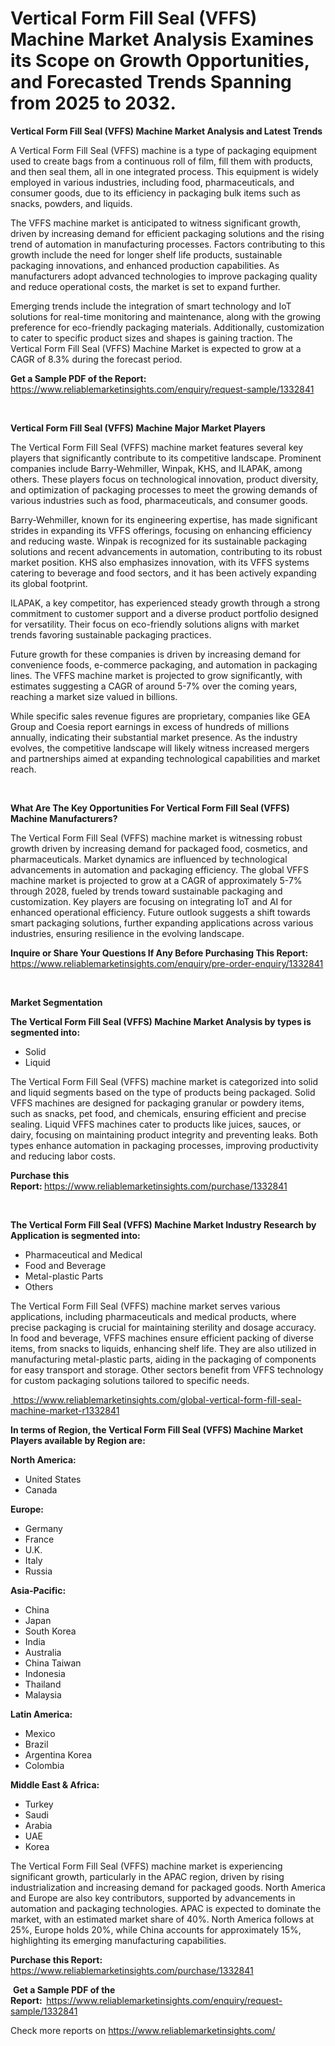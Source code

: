 <p><h1>Vertical Form Fill Seal (VFFS) Machine Market Analysis Examines its Scope on Growth Opportunities, and Forecasted Trends Spanning from 2025 to 2032.</h1></p><p><strong>Vertical Form Fill Seal (VFFS) Machine Market Analysis and Latest Trends</strong></p>
<p><p>A Vertical Form Fill Seal (VFFS) machine is a type of packaging equipment used to create bags from a continuous roll of film, fill them with products, and then seal them, all in one integrated process. This equipment is widely employed in various industries, including food, pharmaceuticals, and consumer goods, due to its efficiency in packaging bulk items such as snacks, powders, and liquids.</p><p>The VFFS machine market is anticipated to witness significant growth, driven by increasing demand for efficient packaging solutions and the rising trend of automation in manufacturing processes. Factors contributing to this growth include the need for longer shelf life products, sustainable packaging innovations, and enhanced production capabilities. As manufacturers adopt advanced technologies to improve packaging quality and reduce operational costs, the market is set to expand further.</p><p>Emerging trends include the integration of smart technology and IoT solutions for real-time monitoring and maintenance, along with the growing preference for eco-friendly packaging materials. Additionally, customization to cater to specific product sizes and shapes is gaining traction. The Vertical Form Fill Seal (VFFS) Machine Market is expected to grow at a CAGR of 8.3% during the forecast period.</p></p>
<p><strong>Get a Sample PDF of the Report:&nbsp;</strong> <a href="https://www.reliablemarketinsights.com/enquiry/request-sample/1332841?utm_campaign=2480&utm_medium=2&utm_source=Github&utm_content=ia&utm_term=27022025&utm_id=vertical-form-fill-seal-vffs-machine">https://www.reliablemarketinsights.com/enquiry/request-sample/1332841</a></p>
<p>&nbsp;</p>
<p><strong>Vertical Form Fill Seal (VFFS) Machine Major Market Players</strong></p>
<p><p>The Vertical Form Fill Seal (VFFS) machine market features several key players that significantly contribute to its competitive landscape. Prominent companies include Barry-Wehmiller, Winpak, KHS, and ILAPAK, among others. These players focus on technological innovation, product diversity, and optimization of packaging processes to meet the growing demands of various industries such as food, pharmaceuticals, and consumer goods.</p><p>Barry-Wehmiller, known for its engineering expertise, has made significant strides in expanding its VFFS offerings, focusing on enhancing efficiency and reducing waste. Winpak is recognized for its sustainable packaging solutions and recent advancements in automation, contributing to its robust market position. KHS also emphasizes innovation, with its VFFS systems catering to beverage and food sectors, and it has been actively expanding its global footprint.</p><p>ILAPAK, a key competitor, has experienced steady growth through a strong commitment to customer support and a diverse product portfolio designed for versatility. Their focus on eco-friendly solutions aligns with market trends favoring sustainable packaging practices.</p><p>Future growth for these companies is driven by increasing demand for convenience foods, e-commerce packaging, and automation in packaging lines. The VFFS machine market is projected to grow significantly, with estimates suggesting a CAGR of around 5-7% over the coming years, reaching a market size valued in billions.</p><p>While specific sales revenue figures are proprietary, companies like GEA Group and Coesia report earnings in excess of hundreds of millions annually, indicating their substantial market presence. As the industry evolves, the competitive landscape will likely witness increased mergers and partnerships aimed at expanding technological capabilities and market reach.</p></p>
<p>&nbsp;</p>
<p><strong>What Are The Key Opportunities For Vertical Form Fill Seal (VFFS) Machine Manufacturers?</strong></p>
<p><p>The Vertical Form Fill Seal (VFFS) machine market is witnessing robust growth driven by increasing demand for packaged food, cosmetics, and pharmaceuticals. Market dynamics are influenced by technological advancements in automation and packaging efficiency. The global VFFS machine market is projected to grow at a CAGR of approximately 5-7% through 2028, fueled by trends toward sustainable packaging and customization. Key players are focusing on integrating IoT and AI for enhanced operational efficiency. Future outlook suggests a shift towards smart packaging solutions, further expanding applications across various industries, ensuring resilience in the evolving landscape.</p></p>
<p><strong>Inquire or Share Your Questions If Any Before Purchasing This Report:</strong> <a href="https://www.reliablemarketinsights.com/enquiry/pre-order-enquiry/1332841?utm_campaign=2480&utm_medium=2&utm_source=Github&utm_content=ia&utm_term=27022025&utm_id=vertical-form-fill-seal-vffs-machine">https://www.reliablemarketinsights.com/enquiry/pre-order-enquiry/1332841</a></p>
<p>&nbsp;</p>
<p><strong>Market Segmentation</strong></p>
<p><strong>The Vertical Form Fill Seal (VFFS) Machine Market Analysis by types is segmented into:</strong></p>
<p><ul><li>Solid</li><li>Liquid</li></ul></p>
<p><p>The Vertical Form Fill Seal (VFFS) machine market is categorized into solid and liquid segments based on the type of products being packaged. Solid VFFS machines are designed for packaging granular or powdery items, such as snacks, pet food, and chemicals, ensuring efficient and precise sealing. Liquid VFFS machines cater to products like juices, sauces, or dairy, focusing on maintaining product integrity and preventing leaks. Both types enhance automation in packaging processes, improving productivity and reducing labor costs.</p></p>
<p><strong>Purchase this Report:&nbsp;</strong><a href="https://www.reliablemarketinsights.com/purchase/1332841?utm_campaign=2480&utm_medium=2&utm_source=Github&utm_content=ia&utm_term=27022025&utm_id=vertical-form-fill-seal-vffs-machine">https://www.reliablemarketinsights.com/purchase/1332841</a></p>
<p>&nbsp;</p>
<p><strong>The Vertical Form Fill Seal (VFFS) Machine Market Industry Research by Application is segmented into:</strong></p>
<p><ul><li>Pharmaceutical and Medical</li><li>Food and Beverage</li><li>Metal-plastic Parts</li><li>Others</li></ul></p>
<p><p>The Vertical Form Fill Seal (VFFS) machine market serves various applications, including pharmaceuticals and medical products, where precise packaging is crucial for maintaining sterility and dosage accuracy. In food and beverage, VFFS machines ensure efficient packing of diverse items, from snacks to liquids, enhancing shelf life. They are also utilized in manufacturing metal-plastic parts, aiding in the packaging of components for easy transport and storage. Other sectors benefit from VFFS technology for custom packaging solutions tailored to specific needs.</p></p>
<p><a href="https://www.reliablemarketinsights.com/global-vertical-form-fill-seal-machine-market-r1332841?utm_campaign=2480&utm_medium=2&utm_source=Github&utm_content=ia&utm_term=27022025&utm_id=vertical-form-fill-seal-vffs-machine">&nbsp;https://www.reliablemarketinsights.com/global-vertical-form-fill-seal-machine-market-r1332841</a></p>
<p><strong>In terms of Region, the Vertical Form Fill Seal (VFFS) Machine Market Players available by Region are:</strong></p>
<p>
    <p> <strong> North America: </strong>
        <ul>
            <li>United States</li>
            <li>Canada</li>
        </ul>
        </p> 
    <p> <strong> Europe: </strong>
        <ul>
            <li>Germany</li>
            <li>France</li>
            <li>U.K.</li>
            <li>Italy</li>
            <li>Russia</li>
        </ul>
        </p> 
    <p> <strong> Asia-Pacific: </strong>
        <ul>
            <li>China</li>
            <li>Japan</li>
            <li>South Korea</li>
            <li>India</li>
            <li>Australia</li>
            <li>China Taiwan</li>
            <li>Indonesia</li>
            <li>Thailand</li>
            <li>Malaysia</li>
        </ul>
        </p> 
    <p> <strong> Latin America: </strong>
        <ul>
            <li>Mexico</li>
            <li>Brazil</li>
            <li>Argentina Korea</li>
            <li>Colombia</li>
        </ul>
        </p> 
    <p> <strong> Middle East & Africa: </strong>
        <ul>
            <li>Turkey</li>
            <li>Saudi</li>
            <li>Arabia</li>
            <li>UAE</li>
            <li>Korea</li>
        </ul>
    </p>
    </p>
<p><p>The Vertical Form Fill Seal (VFFS) machine market is experiencing significant growth, particularly in the APAC region, driven by rising industrialization and increasing demand for packaged goods. North America and Europe are also key contributors, supported by advancements in automation and packaging technologies. APAC is expected to dominate the market, with an estimated market share of 40%. North America follows at 25%, Europe holds 20%, while China accounts for approximately 15%, highlighting its emerging manufacturing capabilities.</p></p>
<p><strong>Purchase this Report: </strong><a href="https://www.reliablemarketinsights.com/purchase/1332841?utm_campaign=2480&utm_medium=2&utm_source=Github&utm_content=ia&utm_term=27022025&utm_id=vertical-form-fill-seal-vffs-machine">https://www.reliablemarketinsights.com/purchase/1332841</a></p>
<p>&nbsp;<strong>Get a Sample PDF of the Report:&nbsp;&nbsp;</strong><a href="https://www.reliablemarketinsights.com/enquiry/request-sample/1332841?utm_campaign=2480&utm_medium=2&utm_source=Github&utm_content=ia&utm_term=27022025&utm_id=vertical-form-fill-seal-vffs-machine">https://www.reliablemarketinsights.com/enquiry/request-sample/1332841</a></p>
<p><strong></strong></p>
<p>Check more reports on <a href="https://www.reliablemarketinsights.com/?utm_campaign=2480&utm_medium=2&utm_source=Github&utm_content=ia&utm_term=27022025&utm_id=vertical-form-fill-seal-vffs-machine">https://www.reliablemarketinsights.com/</a></p>